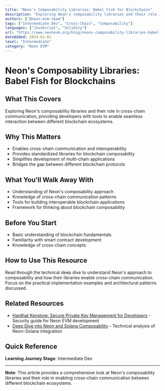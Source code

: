```yaml
---
title: "Neon's Composability Libraries: Babel Fish for Blockchains"
description: "Exploring Neon's composability libraries and their role in cross-chain communication"
authors: ["@neon-evm-team"]
tags: ["Intermediate Dev", "Cross-Chain", "Composability"]
languages: ["JavaScript", "Solidity"]
url: "https://www.neonevm.org/blog/neons-composability-libraries-babel-fish-for-blockchains"
dateAdded: 2024-01-01
level: "Intermediate"
category: "Neon EVM"
---
```


# Neon's Composability Libraries: Babel Fish for Blockchains

## What This Covers

Exploring Neon's composability libraries and their role in cross-chain communication, providing developers with tools to enable seamless interaction between different blockchain ecosystems.

## Why This Matters

- Enables cross-chain communication and interoperability
- Provides standardized libraries for blockchain composability
- Simplifies development of multi-chain applications
- Bridges the gap between different blockchain protocols

## What You'll Walk Away With

- Understanding of Neon's composability approach
- Knowledge of cross-chain communication patterns
- Tools for building interoperable blockchain applications
- Framework for thinking about blockchain composability

## Before You Start

- Basic understanding of blockchain fundamentals
- Familiarity with smart contract development
- Knowledge of cross-chain concepts

## How to Use This Resource

Read through the technical deep dive to understand Neon's approach to composability and how their libraries enable cross-chain communication. Focus on the practical implementation examples and architectural patterns discussed.

## Related Resources

- [Hardhat Keystore: Secure Private Key Management for Developers](https://www.neonevm.org/blog/hardhat-keystore-secure-private-key-management-for-developers) - Security guide for Neon EVM development
- [Deep Dive into Neon and Solana Composability](https://www.neon-evm.org/blog/deep-dive-into-neon-and-solana-composability) - Technical analysis of Neon-Solana integration

## Quick Reference

**Learning Journey Stage**: Intermediate Dev

---

**Note**: This article provides a comprehensive look at Neon's composability libraries and their role in enabling cross-chain communication between different blockchain ecosystems. 